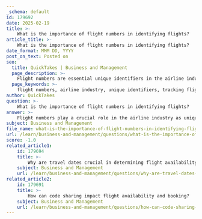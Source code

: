 ```yaml
---
_schema: default
id: 179692
date: 2025-02-19
title: >-
    What is the importance of flight numbers in identifying flights?
article_title: >-
    What is the importance of flight numbers in identifying flights?
date_format: MMM DD, YYYY
post_on_text: Posted on
seo:
  title: QuickTakes | Business and Management
  page_description: >-
    Flight numbers are essential unique identifiers in the airline industry, crucial for tracking flight statuses, reserving tickets, communicating flight details, and facilitating code sharing between airlines.
  page_keywords: >-
    flight numbers, airline industry, unique identifiers, tracking flights, making reservations, flight status, code sharing, city pair availability, travel information, passenger experience
author: QuickTakes
question: >-
    What is the importance of flight numbers in identifying flights?
answer: >-
    Flight numbers play a crucial role in the airline industry as unique identifiers assigned to individual flights by airlines. They typically consist of a two-letter airline code followed by a series of numbers, such as 'AC123' for Air Canada. The importance of flight numbers can be summarized in several key points:\n\n1. **Tracking Flights**: Flight numbers are essential for tracking the status of flights in real-time. Passengers and airline staff can use these numbers to check for delays, cancellations, or gate changes.\n\n2. **Making Reservations**: When booking a flight, passengers need to provide the flight number to ensure they are reserving the correct flight. This helps avoid confusion, especially when multiple flights operate on similar routes.\n\n3. **Providing Information**: Flight numbers are used in various communication channels, including airport displays, boarding passes, and travel itineraries. They help passengers identify their specific flights easily.\n\n4. **Facilitating Code Sharing**: In the context of code sharing agreements between airlines, flight numbers allow passengers to book flights operated by different airlines under a single airline's code. This increases the number of available flights and destinations for travelers.\n\n5. **Navigating City Pair Availability (CPA)**: Flight numbers are integral to understanding city pair availability, as they are displayed alongside airline codes and class of service information. This helps passengers make informed decisions about their travel options.\n\nIn summary, flight numbers are vital for the efficient operation of airlines, enhancing the travel experience for passengers by providing clarity and ease of access to flight information.
subject: Business and Management
file_name: what-is-the-importance-of-flight-numbers-in-identifying-flights.md
url: /learn/business-and-management/questions/what-is-the-importance-of-flight-numbers-in-identifying-flights
score: -1.0
related_article1:
    id: 179694
    title: >-
        Why are travel dates crucial in determining flight availability?
    subject: Business and Management
    url: /learn/business-and-management/questions/why-are-travel-dates-crucial-in-determining-flight-availability
related_article2:
    id: 179691
    title: >-
        How can code sharing impact flight availability and booking?
    subject: Business and Management
    url: /learn/business-and-management/questions/how-can-code-sharing-impact-flight-availability-and-booking
---
```


&nbsp;